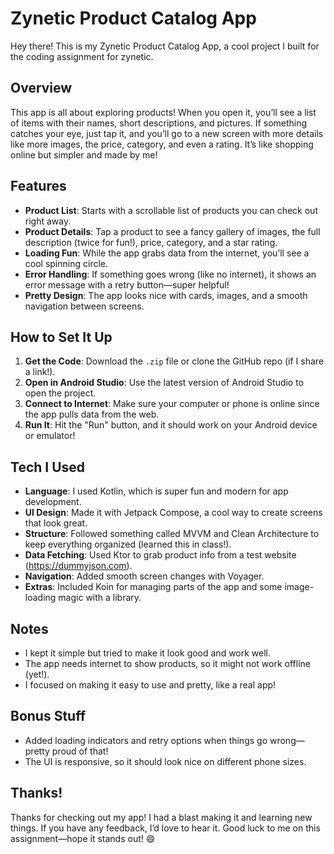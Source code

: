 # Zynetic Product Catalog App

Hey there! This is my Zynetic Product Catalog App, a cool project I built for the coding assignment for zynetic.

## Overview

This app is all about exploring products! When you open it, you’ll see a list of items with their names, short descriptions, and pictures. If something catches your eye, just tap it, and you’ll go to a new screen with more details like more images, the price, category, and even a rating. It’s like shopping online but simpler and made by me!

## Features

- **Product List**: Starts with a scrollable list of products you can check out right away.
- **Product Details**: Tap a product to see a fancy gallery of images, the full description (twice for fun!), price, category, and a star rating.
- **Loading Fun**: While the app grabs data from the internet, you’ll see a cool spinning circle.
- **Error Handling**: If something goes wrong (like no internet), it shows an error message with a retry button—super helpful!
- **Pretty Design**: The app looks nice with cards, images, and a smooth navigation between screens.

## How to Set It Up

1. **Get the Code**: Download the `.zip` file or clone the GitHub repo (if I share a link!).
2. **Open in Android Studio**: Use the latest version of Android Studio to open the project.
3. **Connect to Internet**: Make sure your computer or phone is online since the app pulls data from the web.
4. **Run It**: Hit the "Run" button, and it should work on your Android device or emulator!

## Tech I Used

- **Language**: I used Kotlin, which is super fun and modern for app development.
- **UI Design**: Made it with Jetpack Compose, a cool way to create screens that look great.
- **Structure**: Followed something called MVVM and Clean Architecture to keep everything organized (learned this in class!).
- **Data Fetching**: Used Ktor to grab product info from a test website (https://dummyjson.com).
- **Navigation**: Added smooth screen changes with Voyager.
- **Extras**: Included Koin for managing parts of the app and some image-loading magic with a library.

## Notes

- I kept it simple but tried to make it look good and work well.
- The app needs internet to show products, so it might not work offline (yet!).
- I focused on making it easy to use and pretty, like a real app!

## Bonus Stuff

- Added loading indicators and retry options when things go wrong—pretty proud of that!
- The UI is responsive, so it should look nice on different phone sizes.

## Thanks!

Thanks for checking out my app! I had a blast making it and learning new things. If you have any feedback, I’d love to hear it. Good luck to me on this assignment—hope it stands out! 😄
